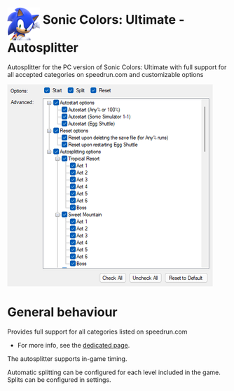 <h1> <img src="https://raw.githubusercontent.com/SonicSpeedrunning/LiveSplit.SonicColors/master/Logo.png" alt="SonicColorsUltimate" height="75" align="middle" /> Sonic Colors: Ultimate - Autosplitter</h1>

Autosplitter for the PC version of Sonic Colors: Ultimate with full support for all accepted categories on speedrun.com and customizable options

<img src="https://raw.githubusercontent.com/SonicSpeedrunning/LiveSplit.SonicColors/master/settings.png">

# General behaviour

Provides full support for all categories listed on speedrun.com
- For more info, see the <a href="https://www.speedrun.com/sonic_colors_ultimate">dedicated page</a>.

The autosplitter supports in-game timing.

Automatic splitting can be configured for each level included in the game.
Splits can be configured in settings.
